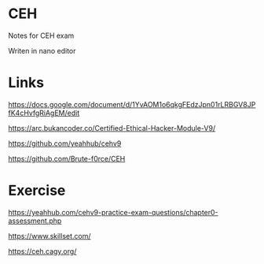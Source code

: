 # CEH
Notes for CEH exam

Writen in nano editor

# Links

https://docs.google.com/document/d/1YvAOM1o6qkgFEdzJpn01rLRBGV8JPfK4cHvfgRiAgEM/edit

https://arc.bukancoder.co/Certified-Ethical-Hacker-Module-V9/

https://github.com/yeahhub/cehv9

https://github.com/Brute-f0rce/CEH

# Exercise

https://yeahhub.com/cehv9-practice-exam-questions/chapter0-assessment.php

https://www.skillset.com/

https://ceh.cagy.org/
